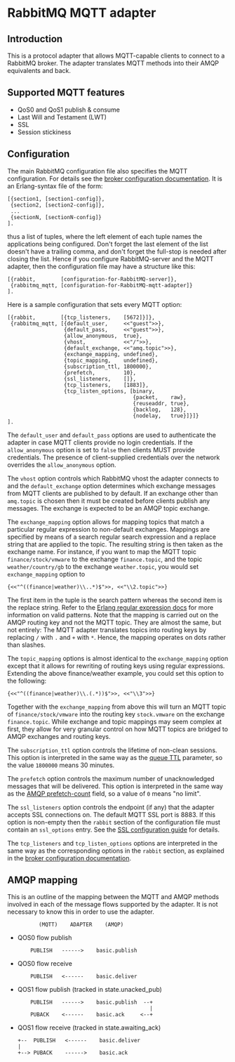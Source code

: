 # RabbitMQ MQTT adapter

## Introduction

This is a protocol adapter that allows MQTT-capable clients to
connect to a RabbitMQ broker. The adapter translates MQTT
methods into their AMQP equivalents and back.

## Supported MQTT features

* QoS0 and QoS1 publish & consume
* Last Will and Testament (LWT)
* SSL
* Session stickiness

## Configuration

The main RabbitMQ configuration file also specifies the MQTT
configuration. For details see the [broker configuration documentation](http://www.rabbitmq.com/configure.html).
It is an Erlang-syntax file of the form:

    [{section1, [section1-config]},
     {section2, [section2-config]},
     ...
     {sectionN, [sectionN-config]}
    ].

thus a list of tuples, where the left element of each tuple names the
applications being configured. Don't forget the last element of the
list doesn't have a trailing comma, and don't forget the full-stop is
needed after closing the list. Hence if you configure RabbitMQ-server
and the MQTT adapter, then the configuration file may have a
structure like this:

    [{rabbit,        [configuration-for-RabbitMQ-server]},
     {rabbitmq_mqtt, [configuration-for-RabbitMQ-mqtt-adapter]}
    ].

Here is a sample configuration that sets every MQTT option:

    [{rabbit,        [{tcp_listeners,    [5672]}]},
     {rabbitmq_mqtt, [{default_user,     <<"guest">>},
                      {default_pass,     <<"guest">>},
                      {allow_anonymous,  true},
                      {vhost,            <<"/">>},
                      {default_exchange, <<"amq.topic">>},
                      {exchange_mapping, undefined},
                      {topic_mapping,    undefined},
                      {subscription_ttl, 1800000},
                      {prefetch,         10},
                      {ssl_listeners,    []},
                      {tcp_listeners,    [1883]},
                      {tcp_listen_options, [binary,
                                            {packet,    raw},
                                            {reuseaddr, true},
                                            {backlog,   128},
                                            {nodelay,   true}]}]}
    ].

The `default_user` and `default_pass` options are used to authenticate
the adapter in case MQTT clients provide no login credentials. If the
`allow_anonymous` option is set to `false` then clients MUST provide credentials.
The presence of client-supplied credentials over the network overrides
the `allow_anonymous` option.

The `vhost` option controls which RabbitMQ vhost the adapter connects to and the
`default_exchange` option determines which exchange messages from MQTT clients are
published to by default. If an exchange other than `amq.topic` is chosen then it must be created
before clients publish any messages. The exchange is expected to be an AMQP topic exchange.

The `exchange_mapping` option allows for mapping topics that match a particular regular
expression to non-default exchanges. Mappings are specified by means of a search regular search
expression and a replace string that are applied to the topic. The resulting string
is then taken as the exchange name. For instance, if you want to map the MQTT topic
`finance/stock/vmware` to the exchange `finance.topic`, and the topic `weather/country/gb` to
the exchange `weather.topic`, you would set `exchange_mapping` option to

```
{<<"^((finance|weather)\\..*)$">>, <<"\\2.topic">>}
```

The first item in the tuple is the search pattern whereas the second item is the replace
string. Refer to the [Erlang regular expression docs](http://www.erlang.org/doc/man/re.html#replace-4)
for more information on valid patterns. Note that the mapping is carried out on the AMQP routing key and
not the MQTT topic. They are almost the same, but not entirely: The MQTT adapter translates topics into routing keys
by replacing `/` with `.` and `+` with `*`. Hence, the mapping operates on dots rather than slashes.

The `topic_mapping` options is almost identical to the `exchange_mapping` option except that it allows
for rewriting of routing keys using regular expressions. Extending the above finance/weather example, you
could set this option to the following:

 ```
 {<<"^((finance|weather)\\.(.*))$">>, <<"\\3">>}
 ```

Together with the `exchange_mapping` from above this will turn an MQTT topic of `finance/stock/vmware` into
the routing key `stock.vmware` on the exchange `finance.topic`. While exchange and topic mappings may seem
complex at first, they allow for very granular control on how MQTT topics are bridged to AMQP exchanges
and routing keys.

The `subscription_ttl` option controls the lifetime of non-clean sessions. This
option is interpreted in the same way as the [queue TTL](http://www.rabbitmq.com/ttl.html#queue-ttl)
parameter, so the value `1800000` means 30 minutes.

The `prefetch` option controls the maximum number of unacknowledged messages that
will be delivered. This option is interpreted in the same way as the [AMQP prefetch-count](http://www.rabbitmq.com/amqp-0-9-1-reference.html#basic.qos.prefetch-count)
field, so a value of `0` means "no limit".

The `ssl_listeners` option controls the endpoint (if any) that the adapter accepts
SSL connections on. The default MQTT SSL port is 8883. If this option is non-empty
then the `rabbit` section of the configuration file must contain an `ssl_options`
entry. See the [SSL configuration guide](http://www.rabbitmq.com/ssl.html) for
details.

The `tcp_listeners` and `tcp_listen_options` options are interpreted in the same way
as the corresponding options in the `rabbit` section, as explained in the
[broker configuration documentation](http://www.rabbitmq.com/configure.html).

## AMQP mapping

This is an outline of the mapping between the MQTT and AMQP
methods involved in each of the message flows supported by
the adapter. It is not necessary to know this in order
to use the adapter.

              (MQTT)    ADAPTER    (AMQP)

*    QOS0 flow publish

             PUBLISH   ------>    basic.publish

*    QOS0 flow receive

             PUBLISH   <------    basic.deliver

*    QOS1 flow publish (tracked in state.unacked\_pub)

             PUBLISH   ------>    basic.publish  --+
                                                   |
             PUBACK    <------    basic.ack     <--+

*   QOS1 flow receive (tracked in state.awaiting\_ack)

        +--  PUBLISH   <------    basic.deliver
        |
        +--> PUBACK    ------>    basic.ack
